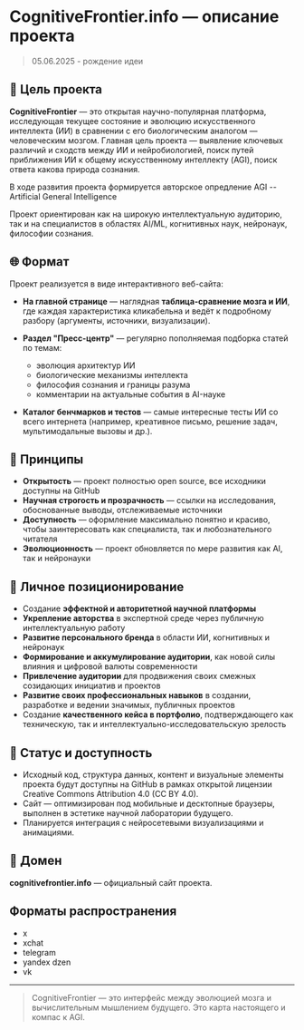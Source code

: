 # CognitiveFrontier.info — описание проекта

> 05.06.2025 - рождение идеи

## 🎯 Цель проекта

**CognitiveFrontier** — это открытая научно-популярная платформа, исследующая текущее состояние и эволюцию искусственного интеллекта (ИИ) в сравнении с его биологическим аналогом — человеческим мозгом. Главная цель проекта — выявление ключевых различий и сходств между ИИ и нейробиологией, поиск путей приближения ИИ к общему искусственному интеллекту (AGI), поиск ответа какова природа сознания.

В ходе развития проекта формируется авторское опредление AGI -- Artificial General Intelligence

Проект ориентирован как на широкую интеллектуальную аудиторию, так и на специалистов в областях AI/ML, когнитивных наук, нейронаук, философии сознания.

## 🌐 Формат

Проект реализуется в виде интерактивного веб-сайта:

- **На главной странице** — наглядная **таблица-сравнение мозга и ИИ**, где каждая характеристика кликабельна и ведёт к подробному разбору (аргументы, источники, визуализации).
- **Раздел "Пресс-центр"** — регулярно пополняемая подборка статей по темам:

  - эволюция архитектур ИИ
  - биологические механизмы интеллекта
  - философия сознания и границы разума
  - комментарии на актуальные события в AI-науке

- **Каталог бенчмарков и тестов** — самые интересные тесты ИИ со всего интернета (например, креативное письмо, решение задач, мультимодальные вызовы и др.).

## 🧬 Принципы

- **Открытость** — проект полностью open source, все исходники доступны на GitHub
- **Научная строгость и прозрачность** — ссылки на исследования, обоснованные выводы, отслеживаемые источники
- **Доступность** — оформление максимально понятно и красиво, чтобы заинтересовать как специалиста, так и любознательного читателя
- **Эволюционность** — проект обновляется по мере развития как AI, так и нейронауки

## 👤 Личное позиционирование

- Создание **эффектной и авторитетной научной платформы**
- **Укрепление авторства** в экспертной среде через публичную интеллектуальную работу
- **Развитие персонального бренда** в области ИИ, когнитивных и нейронаук
- **Формирование и аккумулирование аудитории**, как новой силы влияния и цифровой валюты современности
- **Привлечение аудитории** для продвижения своих смежных созидающих инициатив и проектов
- **Развитие своих профессиональных навыков** в создании, разработке и ведении значимых, публичных проектов
- Создание **качественного кейса в портфолио**, подтверждающего как техническую, так и интеллектуально-исследовательскую зрелость

## 📂 Статус и доступность

- Исходный код, структура данных, контент и визуальные элементы проекта будут доступны на GitHub в рамках открытой лицензии Creative Commons Attribution 4.0 (CC BY 4.0).
- Сайт — оптимизирован под мобильные и десктопные браузеры, выполнен в эстетике научной лаборатории будущего.
- Планируется интеграция с нейросетевыми визуализациями и анимациями.

## 📌 Домен

**cognitivefrontier.info** — официальный сайт проекта.

## Форматы распространения

- x
- xchat
- telegram
- yandex dzen
- vk

---

> CognitiveFrontier — это интерфейс между эволюцией мозга и вычислительным мышлением будущего. Это карта настоящего и компас к AGI.
